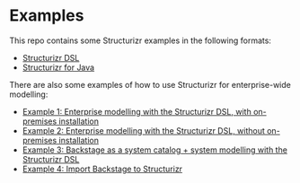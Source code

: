# Examples

This repo contains some Structurizr examples in the following formats:

- [Structurizr DSL](https://github.com/structurizr/examples/tree/main/dsl)
- [Structurizr for Java](https://github.com/structurizr/examples/tree/main/java)

There are also some examples of how to use Structurizr for enterprise-wide modelling:

- [Example 1: Enterprise modelling with the Structurizr DSL, with on-premises installation](https://github.com/structurizr/examples/tree/main/enterprise#example-1)
- [Example 2: Enterprise modelling with the Structurizr DSL, without on-premises installation](https://github.com/structurizr/examples/tree/main/enterprise#example-2)
- [Example 3: Backstage as a system catalog + system modelling with the Structurizr DSL](https://github.com/structurizr/examples/tree/main/enterprise#example-3)
- [Example 4: Import Backstage to Structurizr](https://github.com/structurizr/examples/tree/main/enterprise#example-4)